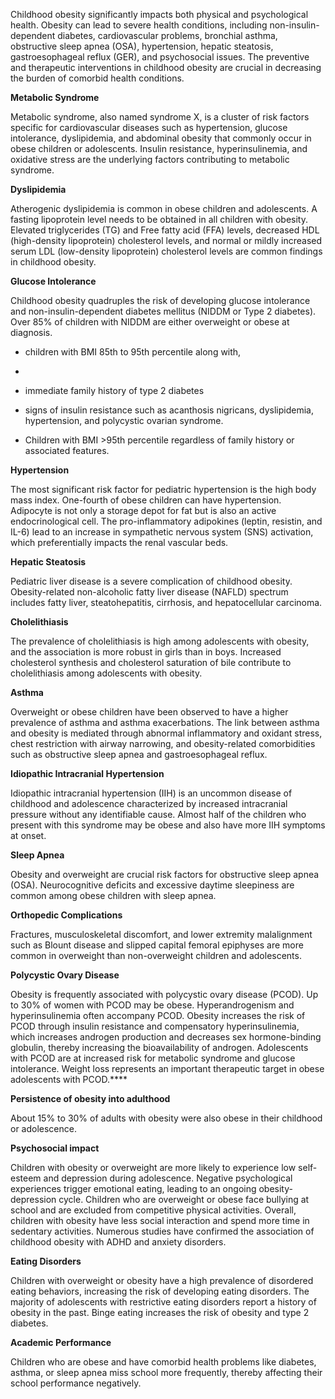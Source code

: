 Childhood obesity significantly impacts both physical and psychological health. Obesity can lead to severe health conditions, including non-insulin-dependent diabetes, cardiovascular problems, bronchial asthma, obstructive sleep apnea (OSA), hypertension, hepatic steatosis, gastroesophageal reflux (GER), and psychosocial issues. The preventive and therapeutic interventions in childhood obesity are crucial in decreasing the burden of comorbid health conditions.

**Metabolic Syndrome**

Metabolic syndrome, also named syndrome X, is a cluster of risk factors specific for cardiovascular diseases such as hypertension, glucose intolerance, dyslipidemia, and abdominal obesity that commonly occur in obese children or adolescents. Insulin resistance, hyperinsulinemia, and oxidative stress are the underlying factors contributing to metabolic syndrome.

**Dyslipidemia**

Atherogenic dyslipidemia is common in obese children and adolescents. A fasting lipoprotein level needs to be obtained in all children with obesity. Elevated triglycerides (TG) and Free fatty acid (FFA) levels, decreased HDL (high-density lipoprotein) cholesterol levels, and normal or mildly increased serum LDL (low-density lipoprotein) cholesterol levels are common findings in childhood obesity.

**Glucose Intolerance**

Childhood obesity quadruples the risk of developing glucose intolerance and non-insulin-dependent diabetes mellitus (NIDDM or Type 2 diabetes). Over 85% of children with NIDDM are either overweight or obese at diagnosis.

- children with BMI 85th to 95th percentile along with,

- 
              
- immediate family history of type 2 diabetes 
              
              
- signs of insulin resistance such as acanthosis nigricans, dyslipidemia, hypertension, and polycystic ovarian syndrome.

- Children with BMI >95th percentile regardless of family history or associated features.

**Hypertension**

The most significant risk factor for pediatric hypertension is the high body mass index. One-fourth of obese children can have hypertension. Adipocyte is not only a storage depot for fat but is also an active endocrinological cell. The pro-inflammatory adipokines (leptin, resistin, and IL-6) lead to an increase in sympathetic nervous system (SNS) activation, which preferentially impacts the renal vascular beds.

**Hepatic Steatosis**

Pediatric liver disease is a severe complication of childhood obesity. Obesity-related non-alcoholic fatty liver disease (NAFLD) spectrum includes fatty liver, steatohepatitis, cirrhosis, and hepatocellular carcinoma.

**Cholelithiasis**

The prevalence of cholelithiasis is high among adolescents with obesity, and the association is more robust in girls than in boys. Increased cholesterol synthesis and cholesterol saturation of bile contribute to cholelithiasis among adolescents with obesity.

**Asthma**

Overweight or obese children have been observed to have a higher prevalence of asthma and asthma exacerbations. The link between asthma and obesity is mediated through abnormal inflammatory and oxidant stress, chest restriction with airway narrowing, and obesity-related comorbidities such as obstructive sleep apnea and gastroesophageal reflux.

**Idiopathic Intracranial Hypertension**

Idiopathic intracranial hypertension (IIH) is an uncommon disease of childhood and adolescence characterized by increased intracranial pressure without any identifiable cause. Almost half of the children who present with this syndrome may be obese and also have more IIH symptoms at onset.

**Sleep Apnea**

Obesity and overweight are crucial risk factors for obstructive sleep apnea (OSA). Neurocognitive deficits and excessive daytime sleepiness are common among obese children with sleep apnea.

**Orthopedic Complications**

Fractures, musculoskeletal discomfort, and lower extremity malalignment such as Blount disease and slipped capital femoral epiphyses are more common in overweight than non-overweight children and adolescents.

**Polycystic Ovary Disease**

Obesity is frequently associated with polycystic ovary disease (PCOD). Up to 30% of women with PCOD may be obese. Hyperandrogenism and hyperinsulinemia often accompany PCOD. Obesity increases the risk of PCOD through insulin resistance and compensatory hyperinsulinemia, which increases androgen production and decreases sex hormone-binding globulin, thereby increasing the bioavailability of androgen. Adolescents with PCOD are at increased risk for metabolic syndrome and glucose intolerance. Weight loss represents an important therapeutic target in obese adolescents with PCOD.****

**Persistence of obesity into adulthood**

About 15% to 30% of adults with obesity were also obese in their childhood or adolescence.

**Psychosocial impact**

Children with obesity or overweight are more likely to experience low self-esteem and depression during adolescence. Negative psychological experiences trigger emotional eating, leading to an ongoing obesity-depression cycle. Children who are overweight or obese face bullying at school and are excluded from competitive physical activities. Overall, children with obesity have less social interaction and spend more time in sedentary activities. Numerous studies have confirmed the association of childhood obesity with ADHD and anxiety disorders.

**Eating Disorders**

Children with overweight or obesity have a high prevalence of disordered eating behaviors, increasing the risk of developing eating disorders. The majority of adolescents with restrictive eating disorders report a history of obesity in the past. Binge eating increases the risk of obesity and type 2 diabetes.

**Academic Performance**

Children who are obese and have comorbid health problems like diabetes, asthma, or sleep apnea miss school more frequently, thereby affecting their school performance negatively.